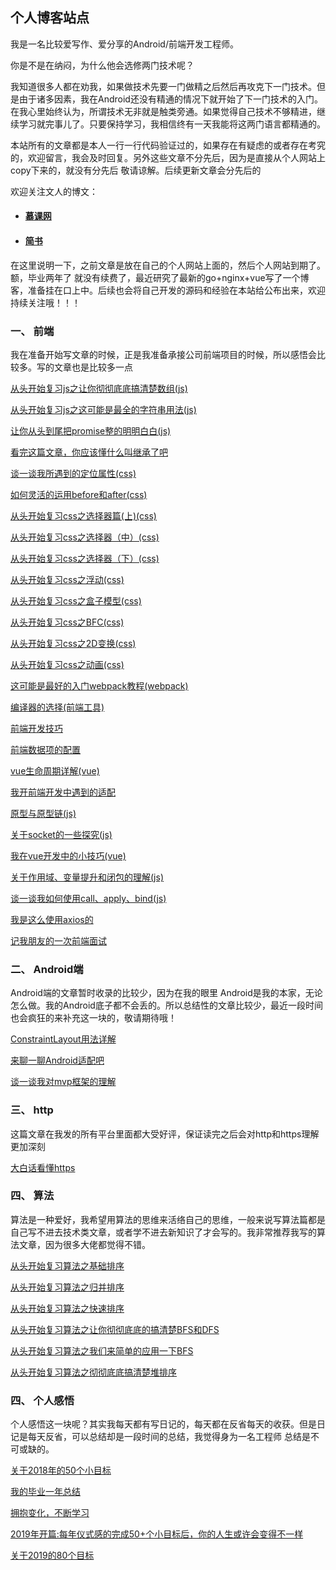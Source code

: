 ## 个人博客站点

我是一名比较爱写作、爱分享的Android/前端开发工程师。

你是不是在纳闷，为什么他会选修两门技术呢？

我知道很多人都在劝我，如果做技术先要一门做精之后然后再攻克下一门技术。但是由于诸多因素，我在Android还没有精通的情况下就开始了下一门技术的入门。在我心里始终认为，所谓技术无非就是触类旁通。如果觉得自己技术不够精进，继续学习就完事儿了。只要保持学习，我相信终有一天我能将这两门语言都精通的。

本站所有的文章都是本人一行一行代码验证过的，如果存在有疑虑的或者存在考究的，欢迎留言，我会及时回复。另外这些文章不分先后，因为是直接从个人网站上copy下来的，就没有分先后 敬请谅解。后续更新文章会分先后的

欢迎关注文人的博文：

+ #### [慕课网](https://www.imooc.com/u/6853231)
+ #### [简书](https://www.jianshu.com/u/869a2dfc2dc3)

在这里说明一下，之前文章是放在自己的个人网站上面的，然后个人网站到期了。额，毕业两年了 就没有续费了，最近研究了最新的go+nginx+vue写了一个博客，准备挂在口上中。后续也会将自己开发的源码和经验在本站给公布出来，欢迎持续关注哦！！！

### 一、 前端

我在准备开始写文章的时候，正是我准备承接公司前端项目的时候，所以感悟会比较多。写的文章也是比较多一点

[从头开始复习js之让你彻彻底底搞清楚数组(js)](https://github.com/klivitam-Jiang/blog/issues/10)

[从头开始复习js之这可能是最全的字符串用法(js)](https://github.com/klivitam-Jiang/blog/issues/11)

[让你从头到尾把promise整的明明白白(js)](https://github.com/klivitam-Jiang/blog/issues/12)

[看完这篇文章，你应该懂什么叫继承了吧](https://github.com/klivitam-Jiang/blog/issues/13)

[谈一谈我所遇到的定位属性(css)](https://github.com/klivitam-Jiang/blog/issues/14)

[如何灵活的运用before和after(css)](https://github.com/klivitam-Jiang/blog/issues/15)

[从头开始复习css之选择器篇(上)(css)](https://github.com/klivitam-Jiang/blog/issues/16)

[从头开始复习css之选择器（中）(css)](https://github.com/klivitam-Jiang/blog/issues/17)

[从头开始复习css之选择器（下）(css)](https://github.com/klivitam-Jiang/blog/issues/18)

[从头开始复习css之浮动(css)](https://github.com/klivitam-Jiang/blog/issues/19)

[从头开始复习css之盒子模型(css)](https://github.com/klivitam-Jiang/blog/issues/20)

[从头开始复习css之BFC(css)](https://github.com/klivitam-Jiang/blog/issues/21)

[从头开始复习css之2D变换(css)](https://github.com/klivitam-Jiang/blog/issues/22)

[从头开始复习css之动画(css)](https://github.com/klivitam-Jiang/blog/issues/23)

[这可能是最好的入门webpack教程(webpack)](https://github.com/klivitam-Jiang/blog/issues/24)

[编译器的选择(前端工具)](https://github.com/klivitam-Jiang/blog/issues/25)

[前端开发技巧](https://github.com/klivitam-Jiang/blog/issues/26)

[前端数据项的配置](https://github.com/klivitam-Jiang/blog/issues/27)

[vue生命周期详解(vue)](https://github.com/klivitam-Jiang/blog/issues/28)

[我开前端开发中遇到的适配](https://github.com/klivitam-Jiang/blog/issues/29)

[原型与原型链(js)](https://github.com/klivitam-Jiang/blog/issues/31)

[关于socket的一些探究(js)](https://github.com/klivitam-Jiang/blog/issues/32)

[我在vue开发中的小技巧(vue)](https://github.com/klivitam-Jiang/blog/issues/33)

[关于作用域、变量提升和闭包的理解(js)](https://github.com/klivitam-Jiang/blog/issues/34)

[谈一谈我如何使用call、apply、bind(js)](https://github.com/klivitam-Jiang/blog/issues/35)

[我是这么使用axios的](https://github.com/klivitam-Jiang/blog/issues/36)

[记我朋友的一次前端面试](https://github.com/klivitam-Jiang/blog/issues/37)



### 二、 Android端

Android端的文章暂时收录的比较少，因为在我的眼里 Android是我的本家，无论怎么做。我的Android底子都不会丢的。所以总结性的文章比较少，最近一段时间也会疯狂的来补充这一块的，敬请期待哦！

[ConstraintLayout用法详解](https://github.com/klivitam-Jiang/blog/issues/1)

[来聊一聊Android适配吧](https://github.com/klivitam-Jiang/blog/issues/2)

[谈一谈我对mvp框架的理解](https://github.com/klivitam-Jiang/blog/issues/3)

### 三、 http

这篇文章在我发的所有平台里面都大受好评，保证读完之后会对http和https理解更加深刻

[大白话看懂https](https://github.com/klivitam-Jiang/blog/issues/30)

### 四、 算法

算法是一种爱好，我希望用算法的思维来活络自己的思维，一般来说写算法篇都是自己写不进去技术类文章，或者学不进去新知识了才会写的。我非常推荐我写的算法文章，因为很多大佬都觉得不错。

[从头开始复习算法之基础排序](https://github.com/klivitam-Jiang/blog/issues/4)

[从头开始复习算法之归并排序](https://github.com/klivitam-Jiang/blog/issues/5)

[从头开始复习算法之快速排序](https://github.com/klivitam-Jiang/blog/issues/6)

[从头开始复习算法之让你彻彻底底的搞清楚BFS和DFS](https://github.com/klivitam-Jiang/blog/issues/7)

[从头开始复习算法之我们来简单的应用一下BFS](https://github.com/klivitam-Jiang/blog/issues/8)

[从头开始复习算法之彻彻底底搞清楚堆排序](https://github.com/klivitam-Jiang/blog/issues/9)

### 四、 个人感悟

个人感悟这一块呢？其实我每天都有写日记的，每天都在反省每天的收获。但是日记是每天反省，可以总结却是一段时间的总结，我觉得身为一名工程师 总结是不可或缺的。

[关于2018年的50个小目标](https://github.com/klivitam-Jiang/blog/issues/47)

[我的毕业一年总结](https://github.com/klivitam-Jiang/blog/issues/48)

[拥抱变化，不断学习](https://github.com/klivitam-Jiang/blog/issues/49)

[2019年开篇:每年仪式感的完成50+个小目标后，你的人生或许会变得不一样](https://github.com/klivitam-Jiang/blog/issues/50)

[关于2019的80个目标](https://github.com/klivitam-Jiang/blog/issues/51)
